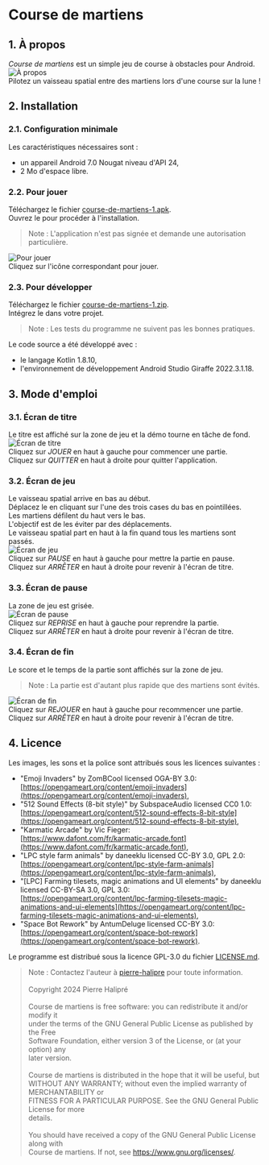 # Course de martiens

## 1. À propos

*Course de martiens* est un simple jeu de course à obstacles pour Android.\
![À propos](https://github.com/pierre-halipre/course-de-martiens/assets/readme_1_a_propos.jpg)\
Pilotez un vaisseau spatial entre des martiens lors d'une course sur la lune !

## 2. Installation

### 2.1. Configuration minimale

Les caractéristiques nécessaires sont :
- un appareil Android 7.0 Nougat niveau d'API 24,
- 2 Mo d'espace libre.

### 2.2. Pour jouer

Téléchargez le fichier [course-de-martiens-1.apk](https://github.com/pierre-halipre/course-de-martiens/releases/download/v1/course-de-martiens-1.apk).\
Ouvrez le pour procéder à l'installation.
>Note : L'application n'est pas signée et demande une autorisation particulière.

![Pour jouer](https://github.com/pierre-halipre/course-de-martiens/assets/readme_2_2_pour_jouer.jpg)\
Cliquez sur l'icône correspondant pour jouer.

### 2.3. Pour développer

Téléchargez le fichier [course-de-martiens-1.zip](https://github.com/pierre-halipre/course-de-martiens/archive/refs/tags/v1.zip).\
Intégrez le dans votre projet.
>Note : Les tests du programme ne suivent pas les bonnes pratiques.

Le code source a été développé avec :
- le langage Kotlin 1.8.10,
- l'environnement de développement Android Studio Giraffe 2022.3.1.18.

## 3. Mode d'emploi

### 3.1. Écran de titre

Le titre est affiché sur la zone de jeu et la démo tourne en tâche de fond.\
![Écran de titre](https://github.com/pierre-halipre/course-de-martiens/assets/readme_3_1_ecran_de_titre.jpg)\
Cliquez sur *JOUER* en haut à gauche pour commencer une partie.\
Cliquez sur *QUITTER* en haut à droite pour quitter l'application.

### 3.2. Écran de jeu

Le vaisseau spatial arrive en bas au début.\
Déplacez le en cliquant sur l'une des trois cases du bas en pointillées.\
Les martiens défilent du haut vers le bas.\
L'objectif est de les éviter par des déplacements.\
Le vaisseau spatial part en haut à la fin quand tous les martiens sont passés.\
![Écran de jeu](https://github.com/pierre-halipre/course-de-martiens/assets/readme_3_2_ecran_de_jeu.jpg)\
Cliquez sur *PAUSE* en haut à gauche pour mettre la partie en pause.\
Cliquez sur *ARRÊTER* en haut à droite pour revenir à l'écran de titre.

### 3.3. Écran de pause

La zone de jeu est grisée.\
![Écran de pause](https://github.com/pierre-halipre/course-de-martiens/assets/readme_3_3_ecran_de_pause.jpg)\
Cliquez sur *REPRISE* en haut à gauche pour reprendre la partie.\
Cliquez sur *ARRÊTER* en haut à droite pour revenir à l'écran de titre.

### 3.4. Écran de fin

Le score et le temps de la partie sont affichés sur la zone de jeu.
>Note : La partie est d'autant plus rapide que des martiens sont évités.

![Écran de fin](https://github.com/pierre-halipre/course-de-martiens/assets/readme_3_4_ecran_de_fin.jpg)\
Cliquez sur *REJOUER* en haut à gauche pour recommencer une partie.\
Cliquez sur *ARRÊTER* en haut à droite pour revenir à l'écran de titre.

## 4. Licence

Les images, les sons et la police sont attribués sous les licences suivantes :
- "Emoji Invaders" by ZomBCool licensed OGA-BY 3.0:\
[https://opengameart.org/content/emoji-invaders](https://opengameart.org/content/emoji-invaders),
- "512 Sound Effects (8-bit style)" by SubspaceAudio licensed CC0 1.0:\
[https://opengameart.org/content/512-sound-effects-8-bit-style](https://opengameart.org/content/512-sound-effects-8-bit-style),
- "Karmatic Arcade" by Vic Fieger:\
[https://www.dafont.com/fr/karmatic-arcade.font](https://www.dafont.com/fr/karmatic-arcade.font),
- "LPC style farm animals" by daneeklu licensed CC-BY 3.0, GPL 2.0:\
[https://opengameart.org/content/lpc-style-farm-animals](https://opengameart.org/content/lpc-style-farm-animals),
- "[LPC] Farming tilesets, magic animations and UI elements" by daneeklu\
licensed CC-BY-SA 3.0, GPL 3.0:\
[https://opengameart.org/content/lpc-farming-tilesets-magic-animations-and-ui-elements](https://opengameart.org/content/lpc-farming-tilesets-magic-animations-and-ui-elements),
- "Space Bot Rework" by AntumDeluge licensed CC-BY 3.0:\
[https://opengameart.org/content/space-bot-rework](https://opengameart.org/content/space-bot-rework).

Le programme est distribué sous la licence GPL-3.0 du fichier [LICENSE.md](https://github.com/pierre-halipre/course-de-martiens/LICENSE.md).
>Note : Contactez l'auteur à [pierre-halipre](https://github.com/pierre-halipre) pour toute information.\
\
Copyright 2024 Pierre Halipré\
\
Course de martiens is free software: you can redistribute it and/or modify it\
under the terms of the GNU General Public License as published by the Free\
Software Foundation, either version 3 of the License, or (at your option) any\
later version.\
\
Course de martiens is distributed in the hope that it will be useful, but\
WITHOUT ANY WARRANTY; without even the implied warranty of MERCHANTABILITY or\
FITNESS FOR A PARTICULAR PURPOSE. See the GNU General Public License for more\
details.\
\
You should have received a copy of the GNU General Public License along with\
Course de martiens. If not, see <https://www.gnu.org/licenses/>.
